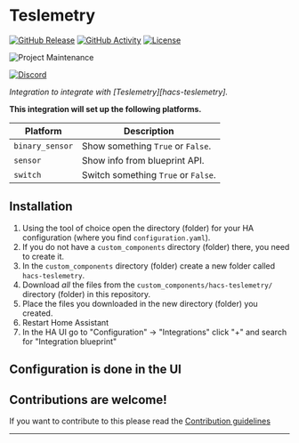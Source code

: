 # Teslemetry

[![GitHub Release][releases-shield]][releases]
[![GitHub Activity][commits-shield]][commits]
[![License][license-shield]](LICENSE)

![Project Maintenance][maintenance-shield]

[![Discord][discord-shield]][discord]

_Integration to integrate with [Teslemetry][hacs-teslemetry]._

**This integration will set up the following platforms.**

Platform | Description
-- | --
`binary_sensor` | Show something `True` or `False`.
`sensor` | Show info from blueprint API.
`switch` | Switch something `True` or `False`.

## Installation

1. Using the tool of choice open the directory (folder) for your HA configuration (where you find `configuration.yaml`).
1. If you do not have a `custom_components` directory (folder) there, you need to create it.
1. In the `custom_components` directory (folder) create a new folder called `hacs-teslemetry`.
1. Download _all_ the files from the `custom_components/hacs-teslemetry/` directory (folder) in this repository.
1. Place the files you downloaded in the new directory (folder) you created.
1. Restart Home Assistant
1. In the HA UI go to "Configuration" -> "Integrations" click "+" and search for "Integration blueprint"

## Configuration is done in the UI

<!---->

## Contributions are welcome!

If you want to contribute to this please read the [Contribution guidelines](CONTRIBUTING.md)

***

[commits-shield]: https://img.shields.io/github/commit-activity/y/Teslemetry/hacs-teslemetry.svg?style=for-the-badge
[commits]: https://github.com/teslemetry/hacs-teslemetry/commits/main
[discord]: https://discord.gg/7wZwHaZbWD
[discord-shield]: https://img.shields.io/discord/1197069901664358460.svg?style=for-the-badge
[license-shield]: https://img.shields.io/github/license/teslemetry/hacs-teslemetry.svg?style=for-the-badge
[maintenance-shield]: https://img.shields.io/badge/maintainer-Brett%20Adams%20%40Bre77-blue.svg?style=for-the-badge
[releases-shield]: https://img.shields.io/github/release/teslemetry/hacs-teslemetry.svg?style=for-the-badge
[releases]: https://github.com/teslemetry/hacs-teslemetry/releases
